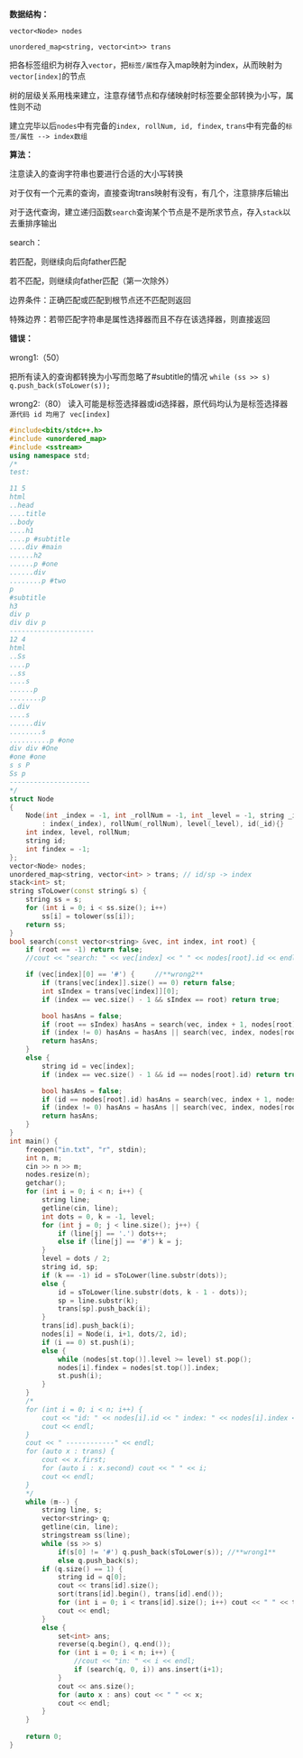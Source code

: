 

**数据结构：**

`vector<Node> nodes`

`unordered_map<string, vector<int>> trans`

把各标签组织为树存入`vector`，把`标签/属性`存入map映射为index，从而映射为`vector[index]`的节点

树的层级关系用栈来建立，注意存储节点和存储映射时标签要全部转换为小写，属性则不动

建立完毕以后`nodes`中有完备的`index, rollNum, id, findex`, `trans`中有完备的`标签/属性 --> index数组`

**算法：**

注意读入的查询字符串也要进行合适的大小写转换

对于仅有一个元素的查询，直接查询trans映射有没有，有几个，注意排序后输出

对于迭代查询，建立递归函数`search`查询某个节点是不是所求节点，存入`stack`以去重排序输出

search：

若匹配，则继续向后向father匹配

若不匹配，则继续向father匹配（第一次除外）

边界条件：正确匹配或匹配到根节点还不匹配则返回

特殊边界：若带匹配字符串是属性选择器而且不存在该选择器，则直接返回

**错误：**

wrong1:（50）

把所有读入的查询都转换为小写而忽略了#subtitle的情况
`while (ss >> s) q.push_back(sToLower(s));`

wrong2:（80）
读入可能是标签选择器或id选择器，原代码均认为是标签选择器
`源代码 id 均用了 vec[index]`


```c++
#include<bits/stdc++.h>
#include <unordered_map>
#include <sstream>
using namespace std;
/*
test:

11 5
html
..head
....title
..body
....h1
....p #subtitle
....div #main
......h2
......p #one
......div
........p #two
p
#subtitle
h3
div p
div div p
---------------------
12 4
html
..Ss
....p
..ss
....s
......p
........p
..div
....s
......div
........s
..........p #one
div div #One
#one #one
s s P
Ss p
--------------------
*/
struct Node
{
	Node(int _index = -1, int _rollNum = -1, int _level = -1, string _id = "")
		: index(_index), rollNum(_rollNum), level(_level), id(_id){}
	int index, level, rollNum;
	string id;
	int findex = -1;
};
vector<Node> nodes;
unordered_map<string, vector<int> > trans; // id/sp -> index
stack<int> st;
string sToLower(const string& s) {
	string ss = s;
	for (int i = 0; i < ss.size(); i++)
		ss[i] = tolower(ss[i]);
	return ss;
}
bool search(const vector<string> &vec, int index, int root) {
	if (root == -1) return false;
	//cout << "search: " << vec[index] << " " << nodes[root].id << endl;

	if (vec[index][0] == '#') {		//**wrong2**
		if (trans[vec[index]].size() == 0) return false;
		int sIndex = trans[vec[index]][0];
		if (index == vec.size() - 1 && sIndex == root) return true;

		bool hasAns = false;
		if (root == sIndex) hasAns = search(vec, index + 1, nodes[root].findex);
		if (index != 0) hasAns = hasAns || search(vec, index, nodes[root].findex);
		return hasAns;
	}
	else {
		string id = vec[index];		
		if (index == vec.size() - 1 && id == nodes[root].id) return true;

		bool hasAns = false;
		if (id == nodes[root].id) hasAns = search(vec, index + 1, nodes[root].findex);
		if (index != 0) hasAns = hasAns || search(vec, index, nodes[root].findex);
		return hasAns;
	}
}
int main() {
	freopen("in.txt", "r", stdin);
	int n, m;
	cin >> n >> m;
	nodes.resize(n);
	getchar();
	for (int i = 0; i < n; i++) {
		string line;
		getline(cin, line);
		int dots = 0, k = -1, level;
		for (int j = 0; j < line.size(); j++) {
			if (line[j] == '.') dots++;
			else if (line[j] == '#') k = j;
		}
		level = dots / 2;
		string id, sp;
		if (k == -1) id = sToLower(line.substr(dots));
		else {
			id = sToLower(line.substr(dots, k - 1 - dots));
			sp = line.substr(k);
			trans[sp].push_back(i);
		}
		trans[id].push_back(i);
		nodes[i] = Node(i, i+1, dots/2, id);
		if (i == 0) st.push(i);
		else {
			while (nodes[st.top()].level >= level) st.pop();
			nodes[i].findex = nodes[st.top()].index;
			st.push(i);
		}
	}
	/*
	for (int i = 0; i < n; i++) {
		cout << "id: " << nodes[i].id << " index: " << nodes[i].index << " level: " << nodes[i].level << " findex: " << nodes[i].findex << endl;
		cout << endl;
	}
	cout << " ------------" << endl;
	for (auto x : trans) {
		cout << x.first;
		for (auto i : x.second) cout << " " << i;
		cout << endl;
	}
	*/
	while (m--) {
		string line, s;
		vector<string> q;
		getline(cin, line);
		stringstream ss(line);
		while (ss >> s) 
			if(s[0] != '#') q.push_back(sToLower(s)); //**wrong1**
			else q.push_back(s);
		if (q.size() == 1) {
			string id = q[0];
			cout << trans[id].size();
			sort(trans[id].begin(), trans[id].end());
			for (int i = 0; i < trans[id].size(); i++) cout << " " << trans[id][i] + 1 ;
			cout << endl;
		}
		else {
			set<int> ans;
			reverse(q.begin(), q.end());
			for (int i = 0; i < n; i++) {
				//cout << "in: " << i << endl;
				if (search(q, 0, i)) ans.insert(i+1);
			}
			cout << ans.size();
			for (auto x : ans) cout << " " << x;
			cout << endl;
		}
	}
	
	return 0;
}
```


